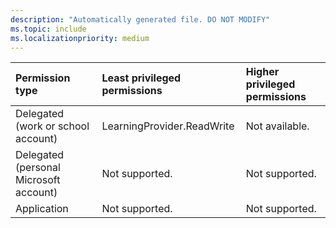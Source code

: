 ```yaml
---
description: "Automatically generated file. DO NOT MODIFY"
ms.topic: include
ms.localizationpriority: medium
---
```


|Permission type|Least privileged permissions|Higher privileged permissions|
|:---|:---|:---|
|Delegated (work or school account)|LearningProvider.ReadWrite|Not available.|
|Delegated (personal Microsoft account)|Not supported.|Not supported.|
|Application|Not supported.|Not supported.|

